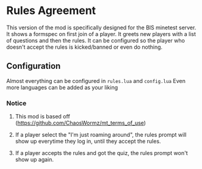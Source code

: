 # Rules Agreement
This version of the mod is specifically designed for the BlS minetest server. It shows a formspec on first join of a player. It greets new players with a list of questions and then the rules. It can be configured so the player who doesn't accept the rules is kicked/banned or even do nothing.


## Configuration
Almost everything can be configured in `rules.lua` and `config.lua`
Even more languages can be added as your liking

### Notice
1. This mod is based off (https://github.com/ChaosWormz/mt_terms_of_use)

2. If a player select the "I'm just roaming around", the rules prompt will show up everytime they log in, until they accept the rules.

3. If a player accepts the rules and got the quiz, the rules prompt won't show up again.

